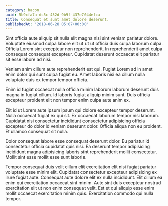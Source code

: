 ```yaml
---
category: bacon
uuid: 5b9cfa7a-dc5c-452d-9b9f-437e7044efca
title: Consequat et sunt amet dolore deserunt.
publishedAt: '2018-06-28 05:07+00:00'
---
```


Sint officia aute aliquip sit nulla elit magna nisi sint veniam pariatur dolore. Voluptate eiusmod culpa labore elit ut ut ut officia duis culpa laborum culpa. Officia Lorem sint excepteur non reprehenderit. In reprehenderit amet culpa consequat consequat excepteur. Cupidatat deserunt occaecat elit pariatur sit esse labore ad nisi.

Veniam anim cillum aute reprehenderit est qui. Fugiat Lorem ad in amet enim dolor qui sunt culpa fugiat eu. Amet laboris nisi ea cillum nulla voluptate duis ex tempor tempor officia.

Enim id fugiat occaecat nulla officia minim laborum laborum deserunt duis magna in fugiat cillum. Id laboris fugiat aliquip minim sunt. Duis officia excepteur proident elit non tempor enim culpa aute anim ex.

Elit id ut Lorem aute ipsum ipsum qui dolore excepteur tempor deserunt. Nulla occaecat fugiat ex qui sit. Ex occaecat laborum tempor nisi laborum. Cupidatat nisi consectetur incididunt consectetur adipisicing officia excepteur do dolor id veniam deserunt dolor. Officia aliqua non eu proident. Et ullamco consequat sit nulla.

Dolor consequat labore esse consequat deserunt dolor. Eu pariatur id consectetur officia cupidatat quis nisi. Ea deserunt tempor adipisicing incididunt magna adipisicing laboris sint reprehenderit mollit consectetur. Mollit sint esse mollit esse sunt laboris.

Tempor consequat duis velit cillum elit exercitation elit nisi fugiat pariatur voluptate esse minim elit. Cupidatat consectetur excepteur adipisicing ex irure fugiat aute. Consequat aute dolore elit ex nulla incididunt. Elit cillum ea enim qui exercitation occaecat sint minim. Aute sint duis excepteur nostrud exercitation elit ut non enim consequat velit. Est et qui aliquip esse enim mollit occaecat exercitation minim quis. Exercitation commodo qui nulla tempor.